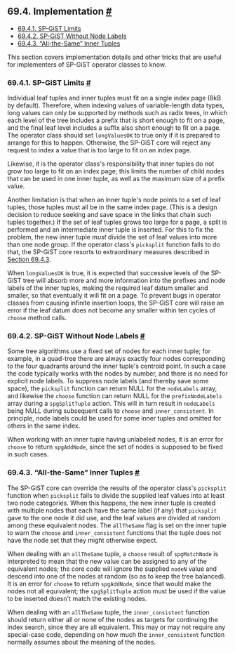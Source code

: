 ## 69.4. Implementation [#](#SPGIST-IMPLEMENTATION)

  * [69.4.1. SP-GiST Limits](spgist-implementation#SPGIST-LIMITS)
  * [69.4.2. SP-GiST Without Node Labels](spgist-implementation#SPGIST-NULL-LABELS)
  * [69.4.3. “All-the-Same” Inner Tuples](spgist-implementation#SPGIST-ALL-THE-SAME)

This section covers implementation details and other tricks that are useful for implementers of SP-GiST operator classes to know.

### 69.4.1. SP-GiST Limits [#](#SPGIST-LIMITS)

Individual leaf tuples and inner tuples must fit on a single index page (8kB by default). Therefore, when indexing values of variable-length data types, long values can only be supported by methods such as radix trees, in which each level of the tree includes a prefix that is short enough to fit on a page, and the final leaf level includes a suffix also short enough to fit on a page. The operator class should set `longValuesOK` to true only if it is prepared to arrange for this to happen. Otherwise, the SP-GiST core will reject any request to index a value that is too large to fit on an index page.

Likewise, it is the operator class's responsibility that inner tuples do not grow too large to fit on an index page; this limits the number of child nodes that can be used in one inner tuple, as well as the maximum size of a prefix value.

Another limitation is that when an inner tuple's node points to a set of leaf tuples, those tuples must all be in the same index page. (This is a design decision to reduce seeking and save space in the links that chain such tuples together.) If the set of leaf tuples grows too large for a page, a split is performed and an intermediate inner tuple is inserted. For this to fix the problem, the new inner tuple *must* divide the set of leaf values into more than one node group. If the operator class's `picksplit` function fails to do that, the SP-GiST core resorts to extraordinary measures described in [Section 69.4.3](spgist-implementation#SPGIST-ALL-THE-SAME "69.4.3. “All-the-Same” Inner Tuples").

When `longValuesOK` is true, it is expected that successive levels of the SP-GiST tree will absorb more and more information into the prefixes and node labels of the inner tuples, making the required leaf datum smaller and smaller, so that eventually it will fit on a page. To prevent bugs in operator classes from causing infinite insertion loops, the SP-GiST core will raise an error if the leaf datum does not become any smaller within ten cycles of `choose` method calls.

### 69.4.2. SP-GiST Without Node Labels [#](#SPGIST-NULL-LABELS)

Some tree algorithms use a fixed set of nodes for each inner tuple; for example, in a quad-tree there are always exactly four nodes corresponding to the four quadrants around the inner tuple's centroid point. In such a case the code typically works with the nodes by number, and there is no need for explicit node labels. To suppress node labels (and thereby save some space), the `picksplit` function can return NULL for the `nodeLabels` array, and likewise the `choose` function can return NULL for the `prefixNodeLabels` array during a `spgSplitTuple` action. This will in turn result in `nodeLabels` being NULL during subsequent calls to `choose` and `inner_consistent`. In principle, node labels could be used for some inner tuples and omitted for others in the same index.

When working with an inner tuple having unlabeled nodes, it is an error for `choose` to return `spgAddNode`, since the set of nodes is supposed to be fixed in such cases.

### 69.4.3. “All-the-Same” Inner Tuples [#](#SPGIST-ALL-THE-SAME)

The SP-GiST core can override the results of the operator class's `picksplit` function when `picksplit` fails to divide the supplied leaf values into at least two node categories. When this happens, the new inner tuple is created with multiple nodes that each have the same label (if any) that `picksplit` gave to the one node it did use, and the leaf values are divided at random among these equivalent nodes. The `allTheSame` flag is set on the inner tuple to warn the `choose` and `inner_consistent` functions that the tuple does not have the node set that they might otherwise expect.

When dealing with an `allTheSame` tuple, a `choose` result of `spgMatchNode` is interpreted to mean that the new value can be assigned to any of the equivalent nodes; the core code will ignore the supplied `nodeN` value and descend into one of the nodes at random (so as to keep the tree balanced). It is an error for `choose` to return `spgAddNode`, since that would make the nodes not all equivalent; the `spgSplitTuple` action must be used if the value to be inserted doesn't match the existing nodes.

When dealing with an `allTheSame` tuple, the `inner_consistent` function should return either all or none of the nodes as targets for continuing the index search, since they are all equivalent. This may or may not require any special-case code, depending on how much the `inner_consistent` function normally assumes about the meaning of the nodes.